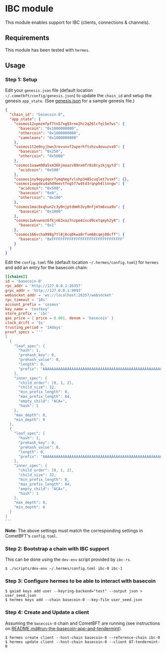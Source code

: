 # IBC module

This module enables support for IBC (clients, connections & channels).

## Requirements
This module has been tested with `hermes`.

## Usage

### Step 1: Setup
Edit your `genesis.json` file (default location `~/.cometbft/config/genesis.json`) to update the `chain_id` and setup the genesis `app_state`. 
(See [genesis.json](../../ci/cometbft-config/genesis.json) for a sample genesis file.)
```json
{
  "chain_id": "basecoin-0",
  "app_state": {
    "cosmos12xpmzmfpf7tn57xg93rne2hc2q26lcfql5efws": {
      "basecoin": "0x1000000000",
      "othercoin": "0x1000000000",
      "samoleans": "0x1000000000"
    },
    "cosmos1t2e0nyjhwn3revunvf2uperhftvhzu4euuzva9": {
      "basecoin": "0x250",
      "othercoin": "0x5000"
    },
    "cosmos1uawm90a5xm36kjmaazv89nxmfr8s8cyzkjqytd": {
      "acidcoin": "0x500"
    },
    "cosmos1ny9epydqnr7ymqhmgfvlshp3485cuqlmt7vsmf": {},
    "cosmos1xwgdxu4ahd9eevtfnq5f7w4td3rqnph4llnngw": {
      "acidcoin": "0x500",
      "basecoin": "0x0",
      "othercoin": "0x100"
    },
    "cosmos1mac8xqhun2c3y0njptdmmh3vy8nfjmtm6vua9u": {
      "basecoin": "0x1000"
    },
    "cosmos1wkvwnez6fkjn63xaz7nzpm4zxcd9cetqmyh2y8": {
      "basecoin": "0x1"
    },
    "cosmos166vcha998g7tl8j8cq0kwa8rfvm68cqmj88cff": {
      "basecoin": "0xFFFFFFFFFFFFFFFFFFFFFFFFFFFFFFFF"
    }
  }
}
```

Edit the `config.toml` file (default location `~/.hermes/config.toml`) for `hermes` and add an entry for the basecoin chain:
```toml
[[chains]]
id = 'basecoin-0'
rpc_addr = 'http://127.0.0.1:26357'
grpc_addr = 'http://127.0.0.1:9093'
websocket_addr = 'ws://localhost:26357/websocket'
rpc_timeout = '10s'
account_prefix = 'cosmos'
key_name = 'testkey'
store_prefix = 'ibc'
gas_price = { price = 0.001, denom = 'basecoin' }
clock_drift = '5s'
trusting_period = '14days'
proof_specs = '''
[
  {
    "leaf_spec": {
      "hash": 1,
      "prehash_key": 0,
      "prehash_value": 0,
      "length": 0,
      "prefix": "AAAAAAAAAAAAAAAAAAAAAAAAAAAAAAAAAAAAAAAAAAAAAAAAAAAAAAAAAAAAAAAAAAAAAAAAAAAAAAAAAAAAAA=="
    },
    "inner_spec": {
      "child_order": [0, 1, 2],
      "child_size": 32,
      "min_prefix_length": 0,
      "max_prefix_length": 64,
      "empty_child": "ACA=",
      "hash": 1
    },
    "max_depth": 0,
    "min_depth": 0
  },
  {
    "leaf_spec": {
      "hash": 1,
      "prehash_key": 0,
      "prehash_value": 0,
      "length": 0,
      "prefix": "AAAAAAAAAAAAAAAAAAAAAAAAAAAAAAAAAAAAAAAAAAAAAAAAAAAAAAAAAAAAAAAAAAAAAAAAAAAAAAAAAAAAAA=="
    },
    "inner_spec": {
      "child_order": [0, 1, 2],
      "child_size": 32,
      "min_prefix_length": 0,
      "max_prefix_length": 64,
      "empty_child": "ACA=",
      "hash": 1
    },
    "max_depth": 0,
    "min_depth": 0
  }
]
'''
```
**Note:** The above settings must match the corresponding settings in CometBFT's `config.toml`. 

### Step 2: Bootstrap a chain with IBC support
This can be done using the `dev-env` script provided by `ibc-rs`.
```shell
$ ./scripts/dev-env ~/.hermes/config.toml ibc-0 ibc-1
```

### Step 3: Configure hermes to be able to interact with basecoin
```shell
$ gaiad keys add user --keyring-backend="test" --output json > user_seed.json
$ hermes keys add --chain basecoin-0 --key-file user_seed.json
```

### Step 4: Create and Update a client
Assuming the `basecoin-0` chain and CometBFT are running (see instructions on [README.md#run-the-basecoin-app-and-tendermint](../../README.md#step-4-run-the-basecoin-app-and-cometbft)).
```shell
$ hermes create client --host-chain basecoin-0 --reference-chain ibc-0
$ hermes update client --host-chain basecoin-0 --client 07-tendermint-0
```
